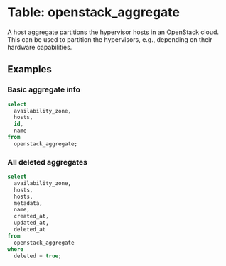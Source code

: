 # Table: openstack_aggregate

A host aggregate partitions the hypervisor hosts in an OpenStack cloud. This can be used to partition the hypervisors, e.g., depending on their hardware capabilities.

## Examples

### Basic aggregate info

```sql
select
  availability_zone,
  hosts,
  id,
  name
from
  openstack_aggregate;
```

### All deleted aggregates

```sql
select
  availability_zone,
  hosts,
  hosts,
  metadata,
  name,
  created_at,
  updated_at,
  deleted_at
from
  openstack_aggregate
where
  deleted = true;
```